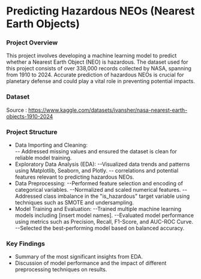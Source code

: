 # Predicting Hazardous NEOs (Nearest Earth Objects)
### Project Overview
This project involves developing a machine learning model to predict whether a Nearest Earth Object (NEO) is hazardous. The dataset used for this project consists of over 338,000 records collected by NASA, spanning from 1910 to 2024. Accurate prediction of hazardous NEOs is crucial for planetary defense and could play a vital role in preventing potential impacts.

### Dataset
Source : https://www.kaggle.com/datasets/ivansher/nasa-nearest-earth-objects-1910-2024
### Project Structure
- Data Importing and Cleaning:  
         -- Addressed missing values and ensured the dataset is clean for reliable model training.
- Exploratory Data Analysis (EDA):
         --Visualized data trends and patterns using Matplotlib, Seaborn, and Plotly.
         -- correlations and potential features relevant to predicting hazardous NEOs.
- Data Preprocessing:
  --Performed feature selection and encoding of categorical variables.
  --Normalized and scaled numerical features.
  --Addressed class imbalance in the "is_hazardous" target variable using techniques such as SMOTE and undersampling.
- Model Training and Evaluation:
 --Trained multiple machine learning models including [insert model names].
--Evaluated model performance using metrics such as Precision, Recall, F1-Score, and AUC-ROC Curve.
--Selected the best-performing model based on balanced accuracy.
### Key Findings
- Summary of the most significant insights from EDA.
- Discussion of model performance and the impact of different preprocessing techniques on results.










